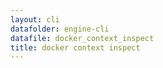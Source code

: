 ```yaml
---
layout: cli
datafolder: engine-cli
datafile: docker_context_inspect
title: docker context inspect
---
```

<!--
This page is automatically generated from Docker's source code. If you want to
suggest a change to the text that appears here, open a ticket or pull request
in the source repository on GitHub:

https://github.com/docker/cli
-->

